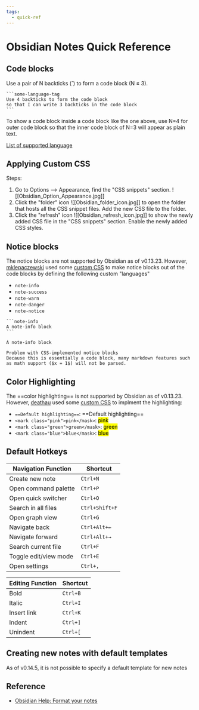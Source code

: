 ```yaml
---
tags:
  - quick-ref
---
```


# Obsidian Notes Quick Reference

## Code blocks
Use a pair of N backticks (\`) to form a code block (N $\geq$ 3).

````
```some-language-tag
Use 4 backticks to form the code block
so that I can write 3 backticks in the code block
```
````

To show a code block inside a code block like the one above, use N=4 for outer code block so that the inner code block of N=3 will appear as plain text.

[List of supported language](https://prismjs.com/#supported-languages)

## Applying Custom CSS
Steps:

1. Go to Options --> Appearance, find the "CSS snippets" section. ![[Obsidian_Option_Appearance.jpg]]
2. Click the "folder" icon ![[Obsidian_folder_icon.jpg]] to open the folder that hosts all the CSS snippet files. Add the new CSS file to the folder.
3. Click the "refresh" icon ![[Obsidian_refresh_icon.jpg]] to show the newly added CSS file in the "CSS snippets" section. Enable the newly added CSS styles.


## Notice blocks
The notice blocks are not supported by Obsidian as of v0.13.23. However, [mklepaczewski](https://forum.obsidian.md/t/notice-blocks-warning-info-success-danger-blocks/4216) used some [custom CSS](https://gist.github.com/mklepaczewski/54e451f09994b9d450de81c8baaf8aa4) to make notice blocks out of the code blocks by defining the following custom "languages"

* `note-info`
* `note-success`
* `note-warn`
* `note-danger`
* `note-notice`

````
```note-info
A note-info block
```
````

```note-info
A note-info block
```

```note-info
Problem with CSS-implemented notice blocks
Because this is essentially a code block, many markdown features such as math support ($x = 1$) will not be parsed.
```

## Color Highlighting
The ==color highlighting== is not supported by Obsidian as of v0.13.23. However, [deathau](https://github.com/deathau/obsidian-snippets) used some [custom CSS](https://github.com/deathau/obsidian-snippets/blob/main/realistic-highlight.css) to implment the highlighting:

* `==Default highlighting==`: ==Default highlighting==
* `<mark class="pink">pink</mask>`: <mark class="pink">pink</mask>
* `<mark class="green">green</mask>`: <mark class="green">green</mask>
* `<mark class="blue">blue</mask>`: <mark class="blue">blue</mask>


## Default Hotkeys

| Navigation Function | Shortcut |
|----|----|
| Create new note | `Ctrl+N` |
| Open command palette | `Ctrl+P` |
| Open quick switcher | `Ctrl+O` |
| Search in all files | `Ctrl+Shift+F` |
| Open graph view | `Ctrl+G` |
| Navigate back | `Ctrl+Alt+←` |
| Navigate forward | `Ctrl+Alt+→` |
| Search current file | `Ctrl+F` |
| Toggle edit/view mode | `Ctrl+E` |
| Open settings | `Ctrl+,` |

| Editing Function | Shortcut |
|----|----|
| Bold | `Ctrl+B` |
| Italic | `Ctrl+I` |
| Insert link | `Ctrl+K` |
| Indent | `Ctrl+]` |
| Unindent | `Ctrl+[` |

## Creating new notes with default templates
As of v0.14.5, it is not possible to specify a default template for new notes 

## Reference
* [Obsidian Help: Format your notes](https://help.obsidian.md/How+to/Format+your+notes)
